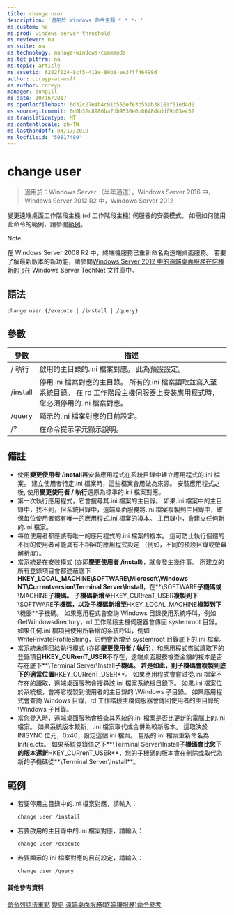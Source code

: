 ```yaml
---
title: change user
description: '適用於 Windows 命令主題 * * *- '
ms.custom: na
ms.prod: windows-server-threshold
ms.reviewer: na
ms.suite: na
ms.technology: manage-windows-commands
ms.tgt_pltfrm: na
ms.topic: article
ms.assetid: 6202f024-8cf5-411e-89b1-ee37ff46499d
author: coreyp-at-msft
ms.author: coreyp
manager: dongill
ms.date: 10/16/2017
ms.openlocfilehash: 6d32c27e4b4c91b553efe3b55ab38181f51ed4d2
ms.sourcegitcommit: 0d0b32c8986ba7db9536e0b8648d4ddf9b03e452
ms.translationtype: MT
ms.contentlocale: zh-TW
ms.lasthandoff: 04/17/2019
ms.locfileid: "59817489"
---
```

# <a name="change-user"></a>change user

>適用於：Windows Server （半年通道），Windows Server 2016 中，Windows Server 2012 R2 中，Windows Server 2012

變更遠端桌面工作階段主機 (rd 工作階段主機) 伺服器的安裝模式。
如需如何使用此命令的範例，請參閱[範例](#BKMK_examples)。
> [!NOTE]
> 在 Windows Server 2008 R2 中，終端機服務已重新命名為遠端桌面服務。 若要了解最新版本的新功能，請參閱[Windows Server 2012 中的遠端桌面服務在何種新的 s](https://technet.microsoft.com/library/hh831527)在 Windows Server TechNet 文件庫中。
## <a name="syntax"></a>語法
```
change user {/execute | /install | /query}
```
## <a name="parameters"></a>參數
|參數|描述|
|-------|--------|
|/ 執行|啟用的主目錄的.ini 檔案對應。 此為預設設定。|
|/install|停用.ini 檔案對應的主目錄。 所有的.ini 檔案讀取並寫入至系統目錄。 在 rd 工作階段主機伺服器上安裝應用程式時，您必須停用的.ini 檔案對應。|
|/query|顯示的.ini 檔案對應的目前設定。|
|/?|在命令提示字元顯示說明。|
## <a name="remarks"></a>備註
-   使用**變更使用者 /install**再安裝應用程式在系統目錄中建立應用程式的.ini 檔案。 建立使用者特定.ini 檔案時，這些檔案會用做為來源。 安裝應用程式之後, 使用**變更使用者 / 執行**還原為標準的.ini 檔案對應。
-   第一次執行應用程式，它會搜尋其.ini 檔案的主目錄。 如果.ini 檔案中的主目錄中，找不到，但系統目錄中，遠端桌面服務將.ini 檔案複製到主目錄中，確保每位使用者都有唯一的應用程式.ini 檔案的複本。 主目錄中，會建立任何新的.ini 檔案。
-   每位使用者都應該有唯一的應用程式的.ini 檔案的複本。 這可防止執行個體的不同的使用者可能具有不相容的應用程式設定 （例如，不同的預設目錄或螢幕解析度）。
-   當系統是在安裝模式 (亦即**變更使用者 /install**)，就會發生幾件事。 所建立的所有登錄項目會都遮蔽底下**HKEY_LOCAL_MACHINE\SOFTWARE\Microsoft\Windows NT\Currentversion\Terminal Server\Install**，在**\SOFTWARE**子機碼或**\MACHINE**子機碼。 子機碼新增至**HKEY_CURrenT_USER**複製到下**\SOFTWARE**子機碼，以及子機碼新增至**HKEY_LOCAL_MACHINE**複製到下**\機器**子機碼。 如果應用程式會查詢 Windows 目錄使用系統呼叫，例如 GetWindowsdirectory，rd 工作階段主機伺服器會傳回 systemroot 目錄。 如果任何.ini 檔項目使用所新增的系統呼叫，例如 WritePrivateProfileString，它們會新增至 systemroot 目錄底下的.ini 檔案。
-   當系統未傳回給執行模式 (亦即**變更使用者 / 執行**)，和應用程式嘗試讀取下的登錄項目**HKEY_CURrenT_USER**不存在，遠端桌面服務檢查金鑰的複本是否存在底下**\Terminal Server\Install**子機碼。 若是如此，則子機碼會複製到底下的適當位置**HKEY_CURrenT_USER**。 如果應用程式會嘗試從.ini 檔案不存在的讀取，遠端桌面服務會搜尋該.ini 檔案系統根目錄下。 如果.ini 檔案位於系統根，會將它複製到使用者的主目錄的 \Windows 子目錄。 如果應用程式會查詢 Windows 目錄，rd 工作階段主機伺服器會傳回使用者的主目錄的 \Windows 子目錄。
-   當您登入時，遠端桌面服務會檢查其系統的.ini 檔案是否比更新的電腦上的.ini 檔案。 如果系統版本較新，.ini 檔案取代或合併為較新版本。 這取決於 INISYNC 位元，0x40，設定這個.ini 檔案。 舊版的.ini 檔案重新命名為 Inifile.ctx。 如果系統登錄值之下**\Terminal Server\Install**子機碼會比您下的版本還新**HKEY_CURrenT_USER**，您的子機碼的版本會在刪除或取代為新的子機碼從**\Terminal Server\Install**。
## <a name="BKMK_examples"></a>範例
-   若要停用主目錄中的.ini 檔案對應，請輸入：
    ```
    change user /install
    ```
-   若要啟用的主目錄中的.ini 檔案對應，請輸入：
    ```
    change user /execute
    ```
-   若要顯示的.ini 檔案對應的目前設定，請輸入：
    ```
    change user /query
    ```
#### <a name="additional-references"></a>其他參考資料
[命令列語法重點](command-line-syntax-key.md)
[變更](change.md)
[遠端桌面服務&#40;終端機服務&#41;命令參考](remote-desktop-services-terminal-services-command-reference.md)
